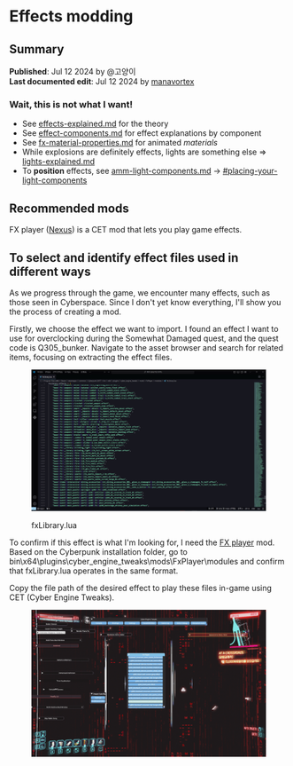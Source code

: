 # Effects modding

## Summary

**Published**: Jul 12 2024 by @고양이\
**Last documented edit**: Jul 12 2024 by [manavortex](https://app.gitbook.com/u/NfZBoxGegfUqB33J9HXuCs6PVaC3 "mention")

### Wait, this is not what I want!

* See [effects-explained.md](../../for-mod-creators-theory/files-and-what-they-do/effects-explained.md "mention") for the theory
* See [effect-components.md](../../for-mod-creators-theory/files-and-what-they-do/components/documented-components/effect-components.md "mention") for effect explanations by component
* See [fx-material-properties.md](../../for-mod-creators-theory/materials/configuring-materials/fx-material-properties.md "mention") for animated _materials_
* While explosions are definitely effects, lights are something else => [lights-explained.md](../../for-mod-creators-theory/files-and-what-they-do/lights-explained.md "mention")
* To **position** effects, see [amm-light-components.md](custom-props/amm-light-components.md "mention") -> [#placing-your-light-components](custom-props/amm-light-components.md#placing-your-light-components "mention")

## Recommended mods

FX player ([Nexus](https://www.nexusmods.com/cyberpunk2077/mods/8194)) is a CET mod that lets you play game effects.&#x20;

## To select and identify effect files used in different ways

As we progress through the game, we encounter many effects, such as those seen in Cyberspace. Since I don't yet know everything, I'll show you the process of creating a mod.

Firstly, we choose the effect we want to import. I found an effect I want to use for overclocking during the Somewhat Damaged quest, and the quest code is Q305\_bunker. Navigate to the asset browser and search for related items, focusing on extracting the effect files.

<figure><img src="../../.gitbook/assets/image (383).png" alt=""><figcaption><p>fxLibrary.lua</p></figcaption></figure>

To confirm if this effect is what I'm looking for, I need the [FX player](https://www.nexusmods.com/cyberpunk2077/mods/8194) mod. Based on the Cyberpunk installation folder, go to bin\x64\plugins\cyber\_engine\_tweaks\mods\FxPlayer\modules and confirm that fxLibrary.lua operates in the same format.&#x20;

Copy the file path of the desired effect to play these files in-game using CET (Cyber Engine Tweaks).

<figure><img src="../../.gitbook/assets/image (384).png" alt=""><figcaption></figcaption></figure>

